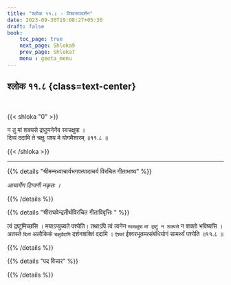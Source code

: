 ```yaml
---
title: "श्लोक ११.८ - विश्वरूपदर्शन"
date: 2023-09-30T19:08:27+05:30
draft: false
book:
    toc_page: true
    next_page: Shloka9
    prev_page: Shloka7
    menu : geeta_menu
---
```




## श्लोक ११.८ {class=text-center}

<br/>

{{< shloka  "0"  >}}

न तु मां शक्यसे द्रष्टुमनेनैव स्वचक्षुषा ।    
दिव्यं ददामि ते चक्षुः पश्य मे योगमैश्वरम् ॥११.८ ॥

{{< /shloka >}}

---


{{% details "श्रीमन्मध्वाचार्यभगवत्पादाचर्य विरचित  गीताभाष्य" %}}

*आचार्येण टिप्पणी नकृतः ।*

{{% /details %}}



{{% details "श्रीराघवेन्द्रतीर्थविरचित गीताविवृत्तिः " %}}

त्वं द्रष्टुमिच्छसि । मयाऽप्युच्यते पश्येति। 
तथाऽपि त्वं त्वनेन `स्वचक्षुषा` 
`मां द्रष्टुं न शक्यसे` न शक्तो भविष्यसि । 
अतस्ते `दिव्यं` अलौकिकं `चक्षुर्ददामि` 
दर्शनशक्तिं ददामि । `ऐश्वरं` ईश्वरभूतमत्संबंधियोगं 
सामर्थ्यं पश्येति ॥११.८ ॥

{{% /details %}}



{{% details "पद विचार" %}}


{{% /details %}}

